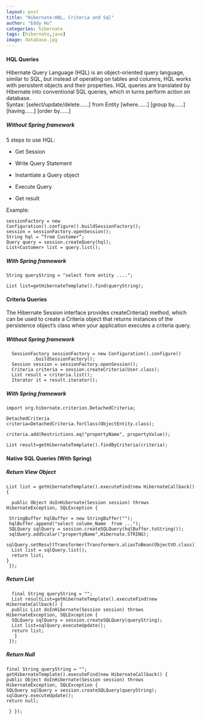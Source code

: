 ```yaml
---
layout: post
title: "Hibernate:HQL, Criteria and Sql"
author: "Eddy Hu"
categories: hibernate
tags: [hibernate,java]
image: database.jpg
---
```


#### HQL Queries

Hibernate Query Language (HQL) is an object-oriented query language, similar to SQL, but instead of operating on tables and columns, HQL works with persistent objects and their properties. HQL queries are translated by Hibernate into conventional SQL queries, which in turns perform action on database.  
Syntax: [select/update/delete……] from Entity [where……] [group by……] [having……] [order by……]  

##### Without Spring framework  

5 steps to use HQL:  

-   Get Session  
    
-   Write Query Statement  
    
-   Instantiate a Query object  
    
-   Execute Query  
    
-   Get result  
    

Example:  

```
sessionFactory = new Configuration().configure().buildSessionFactory();
session = sessionFactory.openSession();
String hql = “from Customer”;
Query query = session.createQuery(hql);
List<Customer> list = query.list();

```

##### With Spring framework  

```
String queryString = "select form entity ....";

List list=getHibernateTemplate().find(queryString);

```

#### Criteria Queries

The Hibernate Session interface provides createCriteria() method, which can be used to create a Criteria object that returns instances of the persistence object’s class when your application executes a criteria query.  

##### Without Spring framework  

```
  SessionFactory sessionFactory = new Configuration().configure()
          .buildSessionFactory();
  Session session = sessionFactory.openSession();
  Criteria criteria = session.createCriteria(User.class);
  List result = criteria.list();
  Iterator it = result.iterator();

```

##### With Spring framework  

```
import org.hibernate.criterion.DetachedCriteria;

DetachedCriteria criteria=DetachedCriteria.forClass(ObjectEntity.class);

criteria.add(Restrictions.eq("propertyName", propertyValue));

List result=getHibernateTemplate().findByCriteria(criteria);

```

#### Native SQL Queries (With Spring)  

##### Return View Object  

```
List list = getHibernateTemplate().executeFind(new HibernateCallback() {

  public Object doInHibernate(Session session) throws HibernateException, SQLException {

 StringBuffer hqlBuffer = new StringBuffer("");
 hqlBuffer.append("select column_Name  from ...");
 SQLQuery sqlQuery = session.createSQLQuery(hqlBuffer.toString());
 sqlQuery.addScalar("propertyName",Hibernate.STRING);
 sqlQuery.setResultTransformer(Transformers.aliasToBean(ObjectVO.class));    
  List list = sqlQuery.list();
  return list;
}
 });

```

##### Return List

```
  final String queryString = "";
  List resultList=getHibernateTemplate().executeFind(new HibernateCallback() {
  public List doInHibernate(Session session) throws HibernateException, SQLException {
  SQLQuery sqlQuery = session.createSQLQuery(queryString);
  List list=sqlQuery.executeUpdate();
  return list;
   }
 });

```

##### Return Null

```
final String queryString = "";
getHibernateTemplate().executeFind(new HibernateCallback() {
public Object doInHibernate(Session session) throws HibernateException, SQLException {
SQLQuery sqlQuery = session.createSQLQuery(queryString);
sqlQuery.executeUpdate();
return null;

 } });
```
